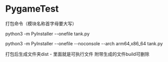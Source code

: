 # PygameTest



打包命令（模块名称首字母要大写）

python3 -m PyInstaller --onefile tank.py

python3 -m PyInstaller --onefile --noconsole --arch arm64,x86_64 tank.py

打包后生成文件夹dist - 里面就是可执行文件
附带生成的文件build可删除
